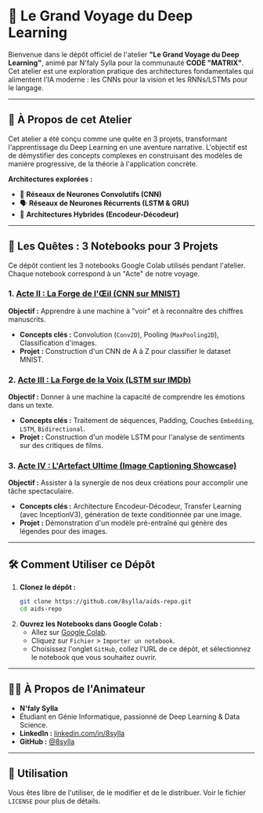 # 🤖 Le Grand Voyage du Deep Learning

Bienvenue dans le dépôt officiel de l'atelier **"Le Grand Voyage du Deep Learning"**, animé par N'faly Sylla pour la communauté **CODE "MATRIX"**. Cet atelier est une exploration pratique des architectures fondamentales qui alimentent l'IA moderne : les CNNs pour la vision et les RNNs/LSTMs pour le langage.

---

## 📜 À Propos de cet Atelier

Cet atelier a été conçu comme une quête en 3 projets, transformant l'apprentissage du Deep Learning en une aventure narrative. L'objectif est de démystifier des concepts complexes en construisant des modèles de manière progressive, de la théorie à l'application concrète.

**Architectures explorées :**
-   🧠 **Réseaux de Neurones Convolutifs (CNN)**
-   🗣️ **Réseaux de Neurones Récurrents (LSTM & GRU)**
-   🤝 **Architectures Hybrides (Encodeur-Décodeur)**

---

## 🚀 Les Quêtes : 3 Notebooks pour 3 Projets

Ce dépôt contient les 3 notebooks Google Colab utilisés pendant l'atelier. Chaque notebook correspond à un "Acte" de notre voyage.

### 1. [**Acte II : La Forge de l'Œil (CNN sur MNIST)**](./01_CNN_MNIST_La_Forge_de_l_Oeil.ipynb)
**Objectif :** Apprendre à une machine à "voir" et à reconnaître des chiffres manuscrits.
-   **Concepts clés :** Convolution (`Conv2D`), Pooling (`MaxPooling2D`), Classification d'images.
-   **Projet :** Construction d'un CNN de A à Z pour classifier le dataset MNIST.

### 2. [**Acte III : La Forge de la Voix (LSTM sur IMDb)**](./02_LSTM_IMDb_La_Forge_de_la_Voix.ipynb)
**Objectif :** Donner à une machine la capacité de comprendre les émotions dans un texte.
-   **Concepts clés :** Traitement de séquences, Padding, Couches `Embedding`, `LSTM`, `Bidirectional`.
-   **Projet :** Construction d'un modèle LSTM pour l'analyse de sentiments sur des critiques de films.

### 3. [**Acte IV : L'Artefact Ultime (Image Captioning Showcase)**](./03_Image_Captioning_Showcase.ipynb)
**Objectif :** Assister à la synergie de nos deux créations pour accomplir une tâche spectaculaire.
-   **Concepts clés :** Architecture Encodeur-Décodeur, Transfer Learning (avec InceptionV3), génération de texte conditionnée par une image.
-   **Projet :** Démonstration d'un modèle pré-entraîné qui génère des légendes pour des images.

---

## 🛠️ Comment Utiliser ce Dépôt

1.  **Clonez le dépôt :**
    ```bash
    git clone https://github.com/8sylla/aids-repo.git
    cd aids-repo
    ```
2.  **Ouvrez les Notebooks dans Google Colab :**
    -   Allez sur [Google Colab](https://colab.research.google.com/).
    -   Cliquez sur `Fichier` > `Importer un notebook`.
    -   Choisissez l'onglet `GitHub`, collez l'URL de ce dépôt, et sélectionnez le notebook que vous souhaitez ouvrir.

---

## 👨‍💻 À Propos de l'Animateur

-   **N'faly Sylla**
-   Étudiant en Génie Informatique, passionné de Deep Learning & Data Science.
-   **LinkedIn :** [linkedin.com/in/8sylla](https://linkedin.com/in/8sylla)
-   **GitHub :** [@8sylla](https://github.com/8sylla)

---

## 📜 Utilisation

Vous êtes libre de l'utiliser, de le modifier et de le distribuer. Voir le fichier `LICENSE` pour plus de détails.